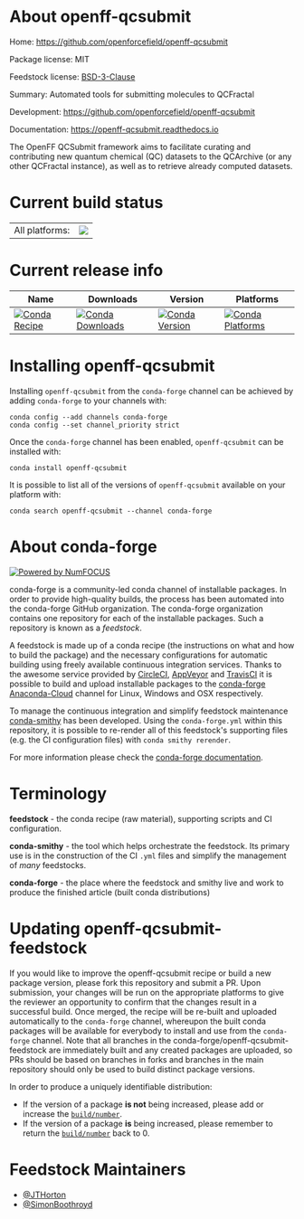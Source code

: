 About openff-qcsubmit
=====================

Home: https://github.com/openforcefield/openff-qcsubmit

Package license: MIT

Feedstock license: [BSD-3-Clause](https://github.com/conda-forge/openff-qcsubmit-feedstock/blob/master/LICENSE.txt)

Summary: Automated tools for submitting molecules to QCFractal

Development: https://github.com/openforcefield/openff-qcsubmit

Documentation: https://openff-qcsubmit.readthedocs.io

The OpenFF QCSubmit framework aims to facilitate curating and contributing
new quantum chemical (QC) datasets to the QCArchive (or any other QCFractal instance),
as well as to retrieve already computed datasets.


Current build status
====================


<table><tr><td>All platforms:</td>
    <td>
      <a href="https://dev.azure.com/conda-forge/feedstock-builds/_build/latest?definitionId=13282&branchName=master">
        <img src="https://dev.azure.com/conda-forge/feedstock-builds/_apis/build/status/openff-qcsubmit-feedstock?branchName=master">
      </a>
    </td>
  </tr>
</table>

Current release info
====================

| Name | Downloads | Version | Platforms |
| --- | --- | --- | --- |
| [![Conda Recipe](https://img.shields.io/badge/recipe-openff--qcsubmit-green.svg)](https://anaconda.org/conda-forge/openff-qcsubmit) | [![Conda Downloads](https://img.shields.io/conda/dn/conda-forge/openff-qcsubmit.svg)](https://anaconda.org/conda-forge/openff-qcsubmit) | [![Conda Version](https://img.shields.io/conda/vn/conda-forge/openff-qcsubmit.svg)](https://anaconda.org/conda-forge/openff-qcsubmit) | [![Conda Platforms](https://img.shields.io/conda/pn/conda-forge/openff-qcsubmit.svg)](https://anaconda.org/conda-forge/openff-qcsubmit) |

Installing openff-qcsubmit
==========================

Installing `openff-qcsubmit` from the `conda-forge` channel can be achieved by adding `conda-forge` to your channels with:

```
conda config --add channels conda-forge
conda config --set channel_priority strict
```

Once the `conda-forge` channel has been enabled, `openff-qcsubmit` can be installed with:

```
conda install openff-qcsubmit
```

It is possible to list all of the versions of `openff-qcsubmit` available on your platform with:

```
conda search openff-qcsubmit --channel conda-forge
```


About conda-forge
=================

[![Powered by
NumFOCUS](https://img.shields.io/badge/powered%20by-NumFOCUS-orange.svg?style=flat&colorA=E1523D&colorB=007D8A)](https://numfocus.org)

conda-forge is a community-led conda channel of installable packages.
In order to provide high-quality builds, the process has been automated into the
conda-forge GitHub organization. The conda-forge organization contains one repository
for each of the installable packages. Such a repository is known as a *feedstock*.

A feedstock is made up of a conda recipe (the instructions on what and how to build
the package) and the necessary configurations for automatic building using freely
available continuous integration services. Thanks to the awesome service provided by
[CircleCI](https://circleci.com/), [AppVeyor](https://www.appveyor.com/)
and [TravisCI](https://travis-ci.com/) it is possible to build and upload installable
packages to the [conda-forge](https://anaconda.org/conda-forge)
[Anaconda-Cloud](https://anaconda.org/) channel for Linux, Windows and OSX respectively.

To manage the continuous integration and simplify feedstock maintenance
[conda-smithy](https://github.com/conda-forge/conda-smithy) has been developed.
Using the ``conda-forge.yml`` within this repository, it is possible to re-render all of
this feedstock's supporting files (e.g. the CI configuration files) with ``conda smithy rerender``.

For more information please check the [conda-forge documentation](https://conda-forge.org/docs/).

Terminology
===========

**feedstock** - the conda recipe (raw material), supporting scripts and CI configuration.

**conda-smithy** - the tool which helps orchestrate the feedstock.
                   Its primary use is in the construction of the CI ``.yml`` files
                   and simplify the management of *many* feedstocks.

**conda-forge** - the place where the feedstock and smithy live and work to
                  produce the finished article (built conda distributions)


Updating openff-qcsubmit-feedstock
==================================

If you would like to improve the openff-qcsubmit recipe or build a new
package version, please fork this repository and submit a PR. Upon submission,
your changes will be run on the appropriate platforms to give the reviewer an
opportunity to confirm that the changes result in a successful build. Once
merged, the recipe will be re-built and uploaded automatically to the
`conda-forge` channel, whereupon the built conda packages will be available for
everybody to install and use from the `conda-forge` channel.
Note that all branches in the conda-forge/openff-qcsubmit-feedstock are
immediately built and any created packages are uploaded, so PRs should be based
on branches in forks and branches in the main repository should only be used to
build distinct package versions.

In order to produce a uniquely identifiable distribution:
 * If the version of a package **is not** being increased, please add or increase
   the [``build/number``](https://docs.conda.io/projects/conda-build/en/latest/resources/define-metadata.html#build-number-and-string).
 * If the version of a package **is** being increased, please remember to return
   the [``build/number``](https://docs.conda.io/projects/conda-build/en/latest/resources/define-metadata.html#build-number-and-string)
   back to 0.

Feedstock Maintainers
=====================

* [@JTHorton](https://github.com/JTHorton/)
* [@SimonBoothroyd](https://github.com/SimonBoothroyd/)

